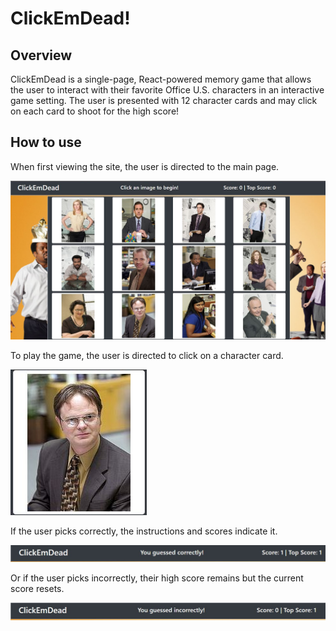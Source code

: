 # ClickEmDead!
## Overview
ClickEmDead is a single-page, React-powered memory game that allows the user to interact with their favorite Office U.S. characters in an interactive game setting. 
The user is presented with 12 character cards and may click on each card to shoot for the high score!
## How to use

When first viewing the site, the user is directed to the main page.

![homepage](/assets/images/Home.jpg)

To play the game, the user is directed to click on a character card.

![character card](/assets/images/card.jpg)

If the user picks correctly, the instructions and scores indicate it.

![correct guess](/assets/images/correct.jpg)

Or if the user picks incorrectly, their high score remains but the current score resets.

![incorrect guess](/assets/images/incorrect.jpg)
